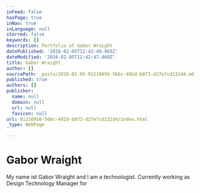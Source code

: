 ```yaml
---
inFeed: false
hasPage: true
inNav: true
inLanguage: null
starred: false
keywords: []
description: Portfolio of Gabor Wraight
datePublished: '2016-02-05T12:42:49.965Z'
dateModified: '2016-02-05T12:42:47.460Z'
title: Gabor Wraight
author: []
sourcePath: _posts/2016-02-05-91210956-56bc-492d-b073-d27e7cd132d4.md
published: true
authors: []
publisher:
  name: null
  domain: null
  url: null
  favicon: null
url: 91210956-56bc-492d-b073-d27e7cd132d4/index.html
_type: WebPage

---
```

# Gabor Wraight

My name ist Gabor Wraight and I am a technologist. Currently working as Design Technology Manager for
